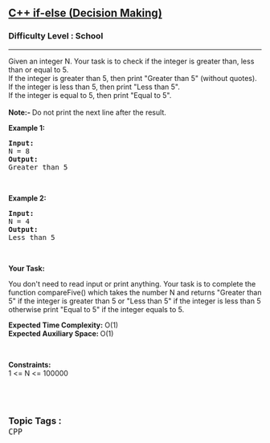 <h2><a href="https://www.geeksforgeeks.org/problems/c-if-else-decision-making4138/1?page=2&difficulty=School&sortBy=submissions">C++ if-else (Decision Making)</a></h2><h3>Difficulty Level : School</h3><hr><div class="problems_problem_content__Xm_eO" style="user-select: auto;"><p style="user-select: auto;">Given an integer N.&nbsp;Your task is to check if the integer is greater than, less than or equal to 5.<br style="user-select: auto;">
If the integer is greater than 5, then print "Greater than 5" (without quotes).<br style="user-select: auto;">
If the integer is less than 5, then print "Less than 5".<br style="user-select: auto;">
If the integer is equal to 5, then print "Equal&nbsp;to 5".<br style="user-select: auto;">
<br style="user-select: auto;">
<strong style="user-select: auto;">Note:-&nbsp;</strong>Do not print the next line after the result.</p>

<p style="user-select: auto;"><strong style="user-select: auto;">Example 1:</strong></p>

<pre style="user-select: auto;"><strong style="user-select: auto;">Input:</strong>
N = 8
<strong style="user-select: auto;">Output:</strong>
Greater than 5
</pre>

<p style="user-select: auto;">&nbsp;</p>

<p style="user-select: auto;"><strong style="user-select: auto;">Example 2:</strong></p>

<pre style="user-select: auto;"><strong style="user-select: auto;">Input:</strong>
N = 4
<strong style="user-select: auto;">Output:</strong>
Less than 5
</pre>

<p style="user-select: auto;">&nbsp;</p>

<p style="user-select: auto;"><strong style="user-select: auto;">Your Task:</strong></p>

<p style="user-select: auto;">You don't need to read input or print anything. Your task is to complete the function compareFive() which takes the number N and returns&nbsp;"Greater than 5" if the integer is greater than 5 or "Less than 5" if the integer is less than 5 otherwise print "Equal&nbsp;to 5" if the integer equals to 5.</p>

<p style="user-select: auto;"><strong style="user-select: auto;">Expected Time Complexity:</strong> O(1)<br style="user-select: auto;">
<strong style="user-select: auto;">Expected Auxiliary Space: </strong>O(1)</p>

<p style="user-select: auto;">&nbsp;</p>

<p style="user-select: auto;"><strong style="user-select: auto;">Constraints:</strong><br style="user-select: auto;">
1 &lt;= N &lt;= 100000</p>

<p style="user-select: auto;">&nbsp;</p>
</div><br><p><span style=font-size:18px><strong>Topic Tags : </strong><br><code>CPP</code>&nbsp;